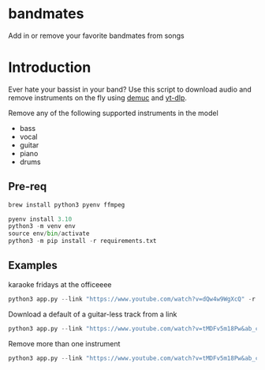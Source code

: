 # bandmates
Add in or remove your favorite bandmates from songs

# Introduction

Ever hate your bassist in your band? Use this script to download audio and remove instruments on the fly using [demuc](https://github.com/facebookresearch/demucs) and [yt-dlp](https://github.com/yt-dlp/yt-dlp).

Remove any of the following supported instruments in the model
- bass
- vocal
- guitar
- piano
- drums

## Pre-req

```bash
brew install python3 pyenv ffmpeg
```

```python
pyenv install 3.10
python3 -m venv env
source env/bin/activate
python3 -m pip install -r requirements.txt
```



## Examples

karaoke fridays at the officeeee
```python
python3 app.py --link "https://www.youtube.com/watch?v=dQw4w9WgXcQ" -r vocals
```

Download a default of a guitar-less track from a link
```python
python3 app.py --link "https://www.youtube.com/watch?v=tMDFv5m18Pw&ab_channel=OzzyOsbourneVEVO"
```

Remove more than one instrument
```python
python3 app.py --link "https://www.youtube.com/watch?v=tMDFv5m18Pw&ab_channel=OzzyOsbourneVEVO" -r guitar -r vocals
```
